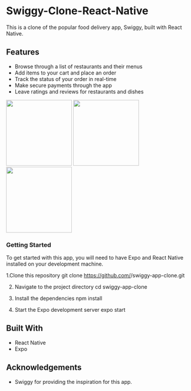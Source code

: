 # Swiggy-Clone-React-Native

This is a clone of the popular food delivery app, Swiggy, built with React Native.

## Features
* Browse through a list of restaurants and their menus
* Add items to your cart and place an order
* Track the status of your order in real-time
* Make secure payments through the app
* Leave ratings and reviews for restaurants and dishes


<img src="https://user-images.githubusercontent.com/88485343/210973289-3f534546-61d5-4411-8e3a-0eea5a17b4f0.jpg" width="178">       <img src="https://user-images.githubusercontent.com/88485343/210973352-b8a65762-53cd-4b28-a6ba-e5390a96e937.jpg" width="178">        <img src="https://user-images.githubusercontent.com/88485343/210973366-32f220e7-e599-4cb2-bbe3-019b1b53ac5c.jpg" width="178">


### Getting Started

To get started with this app, you will need to have Expo and React Native installed on your development machine.

1.Clone this repository
   git clone https://github.com/<your-username>/swiggy-app-clone.git

  2. Navigate to the project directory
     cd swiggy-app-clone
  
  3. Install the dependencies
    npm install
4. Start the Expo development server
    expo start


## Built With
  * React Native
  * Expo
  
## Acknowledgements
  * Swiggy for providing the inspiration for this app.
  




